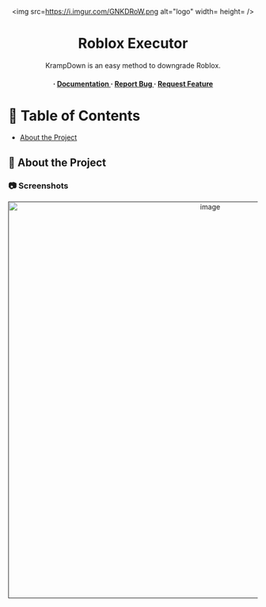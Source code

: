 <div align='center'>

<img src=https://i.imgur.com/GNKDRoW.png alt="logo" width= height= />

<h1>Roblox Executor</h1>
<p>KrampDown is an easy method to downgrade Roblox.</p>

<h4> <span> · </span> <a href="https://github.com/cmoidylan/KrampDown/blob/master/README.md"> Documentation </a> <span> · </span> <a href="https://github.com/cmoidylan/KrampDown/issues"> Report Bug </a> <span> · </span> <a href="https://github.com/cmoidylan/KrampDown/issues"> Request Feature </a> </h4>


</div>

# :notebook_with_decorative_cover: Table of Contents

- [About the Project](#star2-about-the-project)


## :star2: About the Project

### :camera: Screenshots
<div align="center"> <a href=""><img src="https://i.imgur.com/GNKDRoW.png" alt='image' width='800'/></a> </div>
